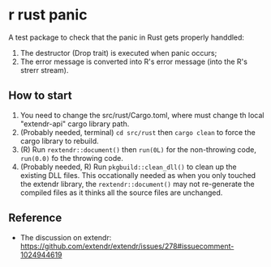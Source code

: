 # r rust panic

A test package to check that the panic in Rust gets properly handdled:

1. The destructor (Drop trait) is executed when panic occurs;
2. The error message is converted into R's error message (into the R's strerr stream).

## How to start

1. You need to change the src/rust/Cargo.toml, where must change th local "extendr-api" cargo library path.
2. (Probably needed, terminal) `cd src/rust` then `cargo clean` to force the cargo library to rebuild.
3. (R) Run `rextendr::document()` then `run(0L)` for the non-throwing code, `run(0.0)` fo the throwing code.
4. (Probably needed, R) Run `pkgbuild::clean_dll()` to clean up the existing DLL files. This occationally needed as when you only touched the extendr library, the `rextendr::document()` may not re-generate the compiled files as it thinks all the source files are unchanged.

## Reference

* The discussion on extendr: https://github.com/extendr/extendr/issues/278#issuecomment-1024944619
